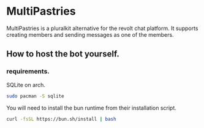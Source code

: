 # MultiPastries
MultiPastries is a pluralkit alternative for the revolt chat platform.
It supports creating members and sending messages as one of the members.

## How to host the bot yourself.
### requirements.
SQLite on arch.
```bash
sudo pacman -S sqlite
```
You will need to install the bun runtime from their installation script.
```bash
curl -fsSL https://bun.sh/install | bash
```
